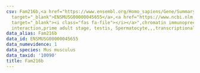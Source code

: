 ```yaml
---
csv: Fam216b,<a href="https://www.ensembl.org/Homo_sapiens/Gene/Summary?db=core;g=ENSMUSG00000045655"
  target="_blank">ENSMUSG00000045655</a>,<a href="https://www.ncbi.nlm.nih.gov/pubmed/25450459"
  target="_blank"><i class="fas fa-file"></i></a>",chromatin immunoprecipitation assay,direct
  interaction,prime adult stage, testis, Spermatocyte,,,transcriptional regulation,
data_alias: Fam216b
data_id: ENSMUSG00000045655
data_numevidence: 1
data_species: Mus musculus
data_taxid: '10090'
title: Fam216b
---
```

